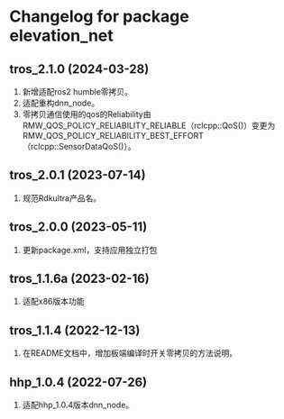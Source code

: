 # Changelog for package elevation_net

tros_2.1.0 (2024-03-28)
------------------
1. 新增适配ros2 humble零拷贝。
2. 适配重构dnn_node。
3. 零拷贝通信使用的qos的Reliability由RMW_QOS_POLICY_RELIABILITY_RELIABLE（rclcpp::QoS()）变更为RMW_QOS_POLICY_RELIABILITY_BEST_EFFORT（rclcpp::SensorDataQoS()）。

tros_2.0.1 (2023-07-14)
------------------
1. 规范Rdkultra产品名。

tros_2.0.0 (2023-05-11)
------------------
1. 更新package.xml，支持应用独立打包

tros_1.1.6a (2023-02-16)
------------------
1. 适配x86版本功能

tros_1.1.4 (2022-12-13)
------------------
1. 在README文档中，增加板端编译时开关零拷贝的方法说明。


hhp_1.0.4 (2022-07-26)
------------------
1. 适配hhp_1.0.4版本dnn_node。
